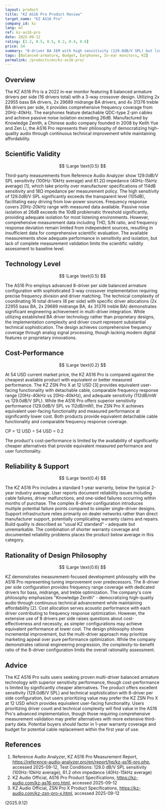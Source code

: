 ```yaml
---
layout: product
title: "KZ AS16 Pro Product Review"
target_name: "KZ AS16 Pro"
company_id: kz
lang: en
ref: kz-as16-pro
date: 2025-09-12
rating: [2.2, 0.5, 0.5, 0.2, 0.4, 0.6]
price: 54
summary: "8-driver BA IEM with high sensitivity (129.0dB/V SPL) but limited cost-performance due to cheaper alternatives"
tags: [Balanced-armature, Budget, Earphones, In-ear monitors, KZ]
permalink: /products/en/kz-as16-pro/
---
```

## Overview

The KZ AS16 Pro is a 2022 in-ear monitor featuring 8 balanced armature drivers per side (16 drivers total) with a 3-way crossover design. Utilizing 2x 22955 bass BA drivers, 2x 29689 midrange BA drivers, and 4x 31376 treble BA drivers per side, it provides comprehensive frequency coverage from 20Hz-40kHz. The earphones feature detachable QDC-type 2-pin cables and achieve passive noise isolation exceeding 26dB. Manufactured by Knowledge Zenith, a Chinese audio company founded in 2008 by Keith Yue and Zen Li, the AS16 Pro represents their philosophy of democratizing high-quality audio through continuous technical improvement while maintaining affordability.

## Scientific Validity

$$ \Large \text{0.5} $$

Third-party measurements from Reference Audio Analyzer show 129.0dB/V SPL sensitivity (100Hz-10kHz average) and 61.2Ω impedance (40Hz-15kHz average) [1], which take priority over manufacturer specifications of 114dB sensitivity and 18Ω impedance per measurement policy. The high sensitivity of 129.0dB/V SPL significantly exceeds the transparent level (105dB), facilitating easy driving from low-power sources. Frequency response covers 20Hz-20kHz range with measured data available. Passive noise isolation at 26dB exceeds the 10dB problematic threshold significantly, providing adequate isolation for most listening environments. However, comprehensive measurement data including THD, S/N ratio, and frequency response deviation remain limited from independent sources, resulting in insufficient data for comprehensive scientific evaluation. The available measurements show adequate performance in sensitivity and isolation, but lack of complete measurement validation limits the scientific validity assessment to baseline level.

## Technology Level

$$ \Large \text{0.5} $$

The AS16 Pro employs advanced 8-driver per side balanced armature configuration with sophisticated 3-way crossover implementation requiring precise frequency division and driver matching. The technical complexity of coordinating 16 total drivers (8 per side) with specific driver allocations (2x 22955 bass BA, 2x 29689 midrange BA, 4x 31376 treble BA) demonstrates significant engineering achievement in multi-driver integration. While utilizing established BA driver technology rather than proprietary designs, the implementation complexity and driver count represent substantial technical sophistication. The design achieves comprehensive frequency coverage through analog signal processing, though lacking modern digital features or proprietary innovations.

## Cost-Performance

$$ \Large \text{0.2} $$

At 54 USD current market price, the KZ AS16 Pro is compared against the cheapest available product with equivalent or better measured performance. The KZ ZSN Pro X at 12 USD [3] provides equivalent user-facing functionality with detachable cable, comparable frequency response range (20Hz-40kHz vs 20Hz-40kHz), and adequate sensitivity (112dB/mW vs 129.0dB/V SPL). While the AS16 Pro offers superior sensitivity performance (129.0dB/V SPL vs 112dB/mW), the ZSN Pro X achieves equivalent user-facing functionality and measured performance at significantly lower cost. Both products provide equivalent detachable cable functionality and comparable frequency response coverage.

CP = 12 USD ÷ 54 USD = 0.2

The product's cost-performance is limited by the availability of significantly cheaper alternatives that provide equivalent measured performance and user functionality.

## Reliability & Support

$$ \Large \text{0.4} $$

The KZ AS16 Pro includes a standard 1-year warranty, below the typical 2-year industry average. User reports document reliability issues including cable failures, driver malfunctions, and one-sided failures occurring within months of purchase. The complex 8-driver configuration introduces multiple potential failure points compared to simpler single-driver designs. Support infrastructure relies primarily on dealer networks rather than direct manufacturer support, potentially complicating warranty claims and repairs. Build quality is described as "usual KZ standard" - adequate but unremarkable. The combination of shorter warranty coverage and documented reliability problems places the product below average in this category.

## Rationality of Design Philosophy

$$ \Large \text{0.6} $$

KZ demonstrates measurement-focused development philosophy with the AS16 Pro representing tuning improvement over predecessors. The 8-driver per side configuration provides frequency range coverage with dedicated drivers for bass, midrange, and treble optimization. The company's core philosophy emphasizes "Knowledge Zenith" - democratizing high-quality audio through continuous technical advancement while maintaining affordability [2]. Cost allocation serves acoustic performance with each driver contributing to frequency response optimization. However, the extensive use of 8 drivers per side raises questions about cost-effectiveness and necessity, as simpler configurations may achieve equivalent performance at lower cost. The design philosophy shows incremental improvement, but the multi-driver approach may prioritize marketing appeal over pure performance optimization. While the company demonstrates rational engineering progression, the complexity-to-benefit ratio of the 8-driver configuration limits the overall rationality assessment.

## Advice

The KZ AS16 Pro suits users seeking proven multi-driver balanced armature technology with superior sensitivity performance, though cost-performance is limited by significantly cheaper alternatives. The product offers excellent sensitivity (129.0dB/V SPL) and technical sophistication with 8-driver per side configuration, but users prioritizing value may prefer the KZ ZSN Pro X at 12 USD which provides equivalent user-facing functionality. Users prioritizing driver count and technical complexity will find value in the AS16 Pro's advanced implementation, though those requiring comprehensive measurement validation may prefer alternatives with more extensive third-party data. Potential buyers should factor in 1-year warranty coverage and budget for potential cable replacement within the first year of use.

## References

1. Reference Audio Analyzer, KZ AS16 Pro Measurement Report, https://reference-audio-analyzer.pro/en/report/hp/kz-as16-pro.php, accessed 2025-09-12, Test Conditions: 129.0 dB/V SPL sensitivity (100Hz-10kHz average), 61.2 ohm impedance (40Hz-15kHz average)
2. KZ Audio Official, AS16 Pro Product Specifications, https://kz-audio.com/kz-as16-pro.html, accessed 2025-09-12
3. KZ Audio Official, ZSN Pro X Product Specifications, https://kz-audio.com/kz-zsn-pro-x.html, accessed 2025-09-12

(2025.9.12)